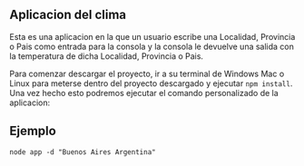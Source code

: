 ## Aplicacion del clima 

Esta es una aplicacion en la que un usuario escribe una Localidad, Provincia o Pais como entrada para la consola
y la consola le devuelve una salida con la temperatura de dicha Localidad, Provincia o Pais.

Para comenzar descargar el proyecto, ir a su terminal de Windows Mac o Linux para meterse dentro del proyecto descargado y ejecutar ```npm install```. Una vez hecho esto podremos ejecutar el comando personalizado de la
aplicacion: 


## Ejemplo

```node app -d "Buenos Aires Argentina"```
